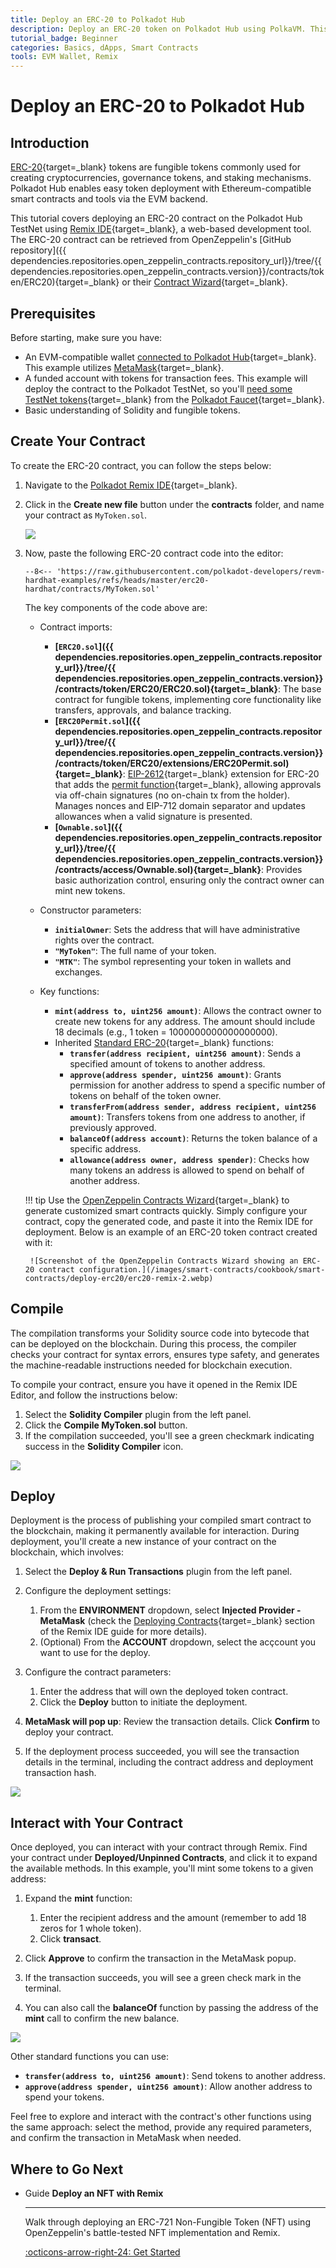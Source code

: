 ```yaml
---
title: Deploy an ERC-20 to Polkadot Hub
description: Deploy an ERC-20 token on Polkadot Hub using PolkaVM. This guide covers contract creation, compilation, deployment, and interaction via the Remix IDE.
tutorial_badge: Beginner
categories: Basics, dApps, Smart Contracts
tools: EVM Wallet, Remix
---
```


# Deploy an ERC-20 to Polkadot Hub

## Introduction

[ERC-20](https://eips.ethereum.org/EIPS/eip-20){target=\_blank} tokens are fungible tokens commonly used for creating cryptocurrencies, governance tokens, and staking mechanisms. Polkadot Hub enables easy token deployment with Ethereum-compatible smart contracts and tools via the EVM backend.

This tutorial covers deploying an ERC-20 contract on the Polkadot Hub TestNet using [Remix IDE](https://remix.ethereum.org/){target=\_blank}, a web-based development tool. The ERC-20 contract can be retrieved from OpenZeppelin's [GitHub repository]({{ dependencies.repositories.open_zeppelin_contracts.repository_url}}/tree/{{ dependencies.repositories.open_zeppelin_contracts.version}}/contracts/token/ERC20){target=\_blank}  or their [Contract Wizard](https://wizard.openzeppelin.com/){target=\_blank}.

## Prerequisites

Before starting, make sure you have:

- An EVM-compatible wallet [connected to Polkadot Hub](/smart-contracts/integrations/wallets){target=\_blank}. This example utilizes [MetaMask](https://metamask.io/){target=\_blank}.
- A funded account with tokens for transaction fees. This example will deploy the contract to the Polkadot TestNet, so you'll [need some TestNet tokens](/smart-contracts/faucet/#get-test-tokens){target=\_blank} from the [Polkadot Faucet](https://faucet.polkadot.io/?parachain=1111){target=\_blank}.
- Basic understanding of Solidity and fungible tokens.

## Create Your Contract

To create the ERC-20 contract, you can follow the steps below:

1. Navigate to the [Polkadot Remix IDE](https://remix.polkadot.io){target=\_blank}.
2. Click in the **Create new file** button under the **contracts** folder, and name your contract as `MyToken.sol`.

    ![](/images/smart-contracts/cookbook/smart-contracts/deploy-erc20/erc20-remix-1.webp)

3. Now, paste the following ERC-20 contract code into the editor:

    ```solidity title="MyToken.sol"
    --8<-- 'https://raw.githubusercontent.com/polkadot-developers/revm-hardhat-examples/refs/heads/master/erc20-hardhat/contracts/MyToken.sol'
    ```

    The key components of the code above are:

    - Contract imports:

        - **[`ERC20.sol`]({{ dependencies.repositories.open_zeppelin_contracts.repository_url}}/tree/{{ dependencies.repositories.open_zeppelin_contracts.version}}/contracts/token/ERC20/ERC20.sol){target=\_blank}**: The base contract for fungible tokens, implementing core functionality like transfers, approvals, and balance tracking.
        - **[`ERC20Permit.sol`]({{ dependencies.repositories.open_zeppelin_contracts.repository_url}}/tree/{{ dependencies.repositories.open_zeppelin_contracts.version}}/contracts/token/ERC20/extensions/ERC20Permit.sol){target=\_blank}**: [EIP-2612](https://eips.ethereum.org/EIPS/eip-2612){target=\_blank} extension for ERC-20 that adds the [permit function](https://docs.openzeppelin.com/contracts/5.x/api/token/erc20#ERC20Permit-permit-address-address-uint256-uint256-uint8-bytes32-bytes32-){target=\_blank}, allowing approvals via off-chain signatures (no on-chain tx from the holder). Manages nonces and EIP-712 domain separator and updates allowances when a valid signature is presented.
        - **[`Ownable.sol`]({{ dependencies.repositories.open_zeppelin_contracts.repository_url}}/tree/{{ dependencies.repositories.open_zeppelin_contracts.version}}/contracts/access/Ownable.sol){target=\_blank}**: Provides basic authorization control, ensuring only the contract owner can mint new tokens.
    
    - Constructor parameters:

        - **`initialOwner`**: Sets the address that will have administrative rights over the contract.
        - **`"MyToken"`**: The full name of your token.
        - **`"MTK"`**: The symbol representing your token in wallets and exchanges.

    - Key functions:

        - **`mint(address to, uint256 amount)`**: Allows the contract owner to create new tokens for any address. The amount should include 18 decimals (e.g., 1 token = 1000000000000000000).
        - Inherited [Standard ERC-20](https://ethereum.org/en/developers/docs/standards/tokens/erc-20/){target=\_blank} functions:
            - **`transfer(address recipient, uint256 amount)`**: Sends a specified amount of tokens to another address.
            - **`approve(address spender, uint256 amount)`**: Grants permission for another address to spend a specific number of tokens on behalf of the token owner.
            - **`transferFrom(address sender, address recipient, uint256 amount)`**: Transfers tokens from one address to another, if previously approved.
            - **`balanceOf(address account)`**: Returns the token balance of a specific address.
            - **`allowance(address owner, address spender)`**: Checks how many tokens an address is allowed to spend on behalf of another address.

    !!! tip
        Use the [OpenZeppelin Contracts Wizard](https://wizard.openzeppelin.com/){target=\_blank} to generate customized smart contracts quickly. Simply configure your contract, copy the generated code, and paste it into the Remix IDE for deployment. Below is an example of an ERC-20 token contract created with it:

        ![Screenshot of the OpenZeppelin Contracts Wizard showing an ERC-20 contract configuration.](/images/smart-contracts/cookbook/smart-contracts/deploy-erc20/erc20-remix-2.webp)
        

## Compile 

The compilation transforms your Solidity source code into bytecode that can be deployed on the blockchain. During this process, the compiler checks your contract for syntax errors, ensures type safety, and generates the machine-readable instructions needed for blockchain execution. 

To compile your contract, ensure you have it opened in the Remix IDE Editor, and follow the instructions below:

1. Select the **Solidity Compiler** plugin from the left panel.
2. Click the **Compile MyToken.sol** button.
3. If the compilation succeeded, you'll see a green checkmark indicating success in the **Solidity Compiler** icon.

![](/images/smart-contracts/cookbook/smart-contracts/deploy-erc20/erc20-remix-1.gif)

## Deploy

Deployment is the process of publishing your compiled smart contract to the blockchain, making it permanently available for interaction. During deployment, you'll create a new instance of your contract on the blockchain, which involves:

1. Select the **Deploy & Run Transactions** plugin from the left panel.
2. Configure the deployment settings:
    1. From the **ENVIRONMENT** dropdown, select **Injected Provider - MetaMask** (check the [Deploying Contracts](/smart-contracts/dev-environments/remix/deploy-a-contract/){target=\_blank} section of the Remix IDE guide for more details).
    2. (Optional) From the **ACCOUNT** dropdown, select the acçcount you want to use for the deploy.

3. Configure the contract parameters:
    1. Enter the address that will own the deployed token contract.
    2. Click the **Deploy** button to initiate the deployment.

4. **MetaMask will pop up**: Review the transaction details. Click **Confirm** to deploy your contract.
5. If the deployment process succeeded, you will see the transaction details in the terminal, including the contract address and deployment transaction hash.

![](/images/smart-contracts/cookbook/smart-contracts/deploy-erc20/erc20-remix-2.gif)

## Interact with Your Contract

Once deployed, you can interact with your contract through Remix. Find your contract under **Deployed/Unpinned Contracts**, and click it to expand the available methods. In this example, you'll mint some tokens to a given address:

1. Expand the **mint** function:
    1. Enter the recipient address and the amount (remember to add 18 zeros for 1 whole token).
    2. Click **transact**.

2. Click **Approve** to confirm the transaction in the MetaMask popup.

3. If the transaction succeeds, you will see a green check mark in the terminal.

4. You can also call the **balanceOf** function by passing the address of the **mint** call to confirm the new balance.

![](/images/smart-contracts/cookbook/smart-contracts/deploy-erc20/erc20-remix-3.gif)


Other standard functions you can use:

- **`transfer(address to, uint256 amount)`**: Send tokens to another address.
- **`approve(address spender, uint256 amount)`**: Allow another address to spend your tokens.

Feel free to explore and interact with the contract's other functions using the same approach: select the method, provide any required parameters, and confirm the transaction in MetaMask when needed.

## Where to Go Next

<div class="grid cards" markdown>

-   <span class="badge guide">Guide</span> __Deploy an NFT with Remix__

    ---

    Walk through deploying an ERC-721 Non-Fungible Token (NFT) using OpenZeppelin's battle-tested NFT implementation and Remix.

    [:octicons-arrow-right-24: Get Started](/smart-contracts/cookbook/smart-contracts/deploy-nft/remix/)

</div>